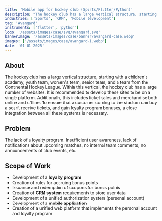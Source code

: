 ```yaml
---
title: 'Mobile app for hockey club (Sports/Flutter/Python)'
description: "The hockey club has a large vertical structure, starting with a children's academy, youth team, women's team, senior team, and a team from the Continental Hockey League."
industries: ['Sports', 'CRM', 'Mobile development']
tag: 'Avangard'
instruments: ['flutter', 'python']
logo: '/assets/images/case/svg/avangard.svg'
bannerImage: '/assets/images/case/banner/avangard-case.webp'
images: ['/assets/images/case/avangard-1.webp']
date: '01-01-2025'
---
```


## About

The hockey club has a large vertical structure, starting with a children's academy, youth team, women's team, senior team, and a team from the Continental Hockey League. Within this vertical, the hockey club has a large number of websites. It is recommended to develop these sites to be on a single platform. Additionally, this includes ticket sales and merchandise both online and offline. To ensure that a customer coming to the stadium can buy a scarf, receive tickets, and gain loyalty program bonuses, a close integration between all these systems is necessary.

## Problem

The lack of a loyalty program. Insufficient user awareness, lack of notifications about upcoming matches, no internal team comments, no announcements of club events, etc.

## Scope of Work

- Development of a <strong>loyalty program</strong>
- Creation of rules for accruing bonus points
- Issuance and redemption of coupons for bonus points
- Creation of <strong>CRM system</strong> requirements to store user data
- Development of a unified authorization system (personal account)
- Development of a <strong>mobile application</strong>
- Creation of a unified web platform that implements the personal account and loyalty program
